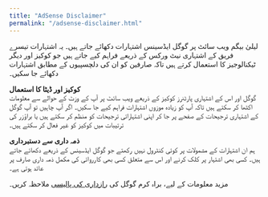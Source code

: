 ```yaml
---
title: "AdSense Disclaimer"
permalink: "/adsense-disclaimer.html"
---
```


لیلیٰ بیگم ویب سائٹ پر گوگل ایڈسینس اشتہارات دکھائے جاتے ہیں۔ یہ اشتہارات تیسرے فریق کے اشتہاری نیٹ ورکس کے ذریعے فراہم کیے جاتے ہیں جو کوکیز اور دیگر ٹیکنالوجیز کا استعمال کرتے ہیں تاکہ صارفین کو ان کی دلچسپیوں کے مطابق اشتہارات دکھائے جا سکیں۔

**کوکیز اور ڈیٹا کا استعمال**  
گوگل اور اس کے اشتہاری پارٹنرز کوکیز کے ذریعے ویب سائٹ پر آپ کے وزٹ کے حوالے سے معلومات اکٹھا کر سکتے ہیں تاکہ آپ کو زیادہ موزوں اشتہارات فراہم کیے جا سکیں۔ اگر آپ چاہیں تو آپ گوگل کے اشتہاری ترجیحات کے صفحے پر جا کر اپنی اشتہاراتی ترجیحات کو منظم کر سکتے ہیں یا براؤزر کی ترتیبات میں کوکیز کو غیر فعال کر سکتے ہیں۔

**ذمہ داری سے دستبرداری**  
ہم ان اشتہارات کے مشمولات پر کوئی کنٹرول نہیں رکھتے جو گوگل ایڈسینس کے ذریعے دکھائے جاتے ہیں۔ کسی بھی اشتہار پر کلک کرنے اور اس سے متعلق کسی بھی کارروائی کی مکمل ذمہ داری صارف پر عائد ہوتی ہے۔

مزید معلومات کے لیے، براہ کرم گوگل کی [رازداری کی پالیسی](https://policies.google.com/privacy) ملاحظہ کریں۔